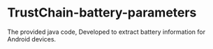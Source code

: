 # TrustChain-battery-parameters
The provided java code, Developed to extract battery information for Android devices. <br />
